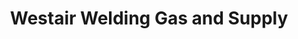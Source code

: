 ---
title: "Westair Welding Gas and Supply"
url: /borger/westair-welding-gas-and-supply/
shop: Eisenwaren
---